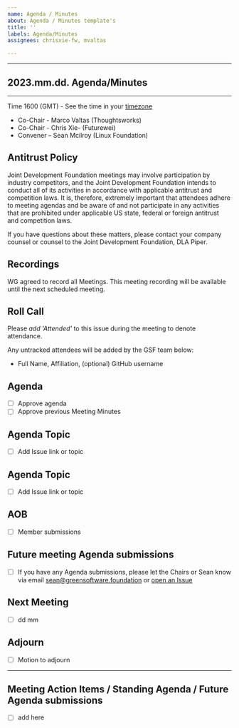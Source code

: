```yaml
---
name: Agenda / Minutes
about: Agenda / Minutes template's
title: ''
labels: Agenda/Minutes
assignees: chrisxie-fw, mvaltas

---
```


----
## 2023.mm.dd. Agenda/Minutes
--- 
Time 1600 (GMT) - See the time in your [timezone](https://everytimezone.com/s/a8399b00)

- Co-Chair - Marco Valtas (Thoughtsworks)
- Co-Chair - Chris Xie- (Futurewei) 
- Convener – Sean Mcilroy (Linux Foundation)

## Antitrust Policy
Joint Development Foundation meetings may involve participation by industry competitors, and the Joint Development Foundation intends to conduct all of its activities in accordance with applicable antitrust and competition laws. It is, therefore, extremely important that attendees adhere to meeting agendas and be aware of and not participate in any activities that are prohibited under applicable US state, federal or foreign antitrust and competition laws.

If you have questions about these matters, please contact your company counsel or counsel to the Joint Development Foundation, DLA Piper.

## Recordings
WG agreed to record all Meetings. This meeting recording will be available until the next scheduled meeting.

## Roll Call 
Please *add 'Attended'* to this issue during the meeting to denote attendance.

Any untracked attendees will be added by the GSF team below:
- Full Name, Affiliation, (optional) GitHub username

## Agenda
- [ ] Approve agenda
- [ ] Approve previous Meeting Minutes

## Agenda Topic
- [ ] Add Issue link or topic

## Agenda Topic
- [ ] Add Issue link or topic

## AOB
- [ ] Member submissions

## Future meeting Agenda submissions
- [ ] If you have any Agenda submissions, please let the Chairs or Sean know via email sean@greensoftware.foundation or [open an Issue](https://github.com/Green-Software-Foundation/scer/issues)

## Next Meeting
- [ ] dd mm

## Adjourn 
- [ ] Motion to adjourn
--------

## Meeting Action Items / Standing Agenda / Future Agenda submissions
- [ ] add here
